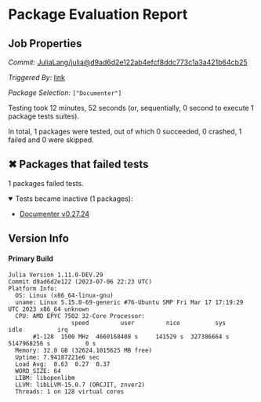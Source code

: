 # Package Evaluation Report

## Job Properties

*Commit:* [JuliaLang/julia@d9ad6d2e122ab4efcf8ddc773c1a3a421b64cb25](https://github.com/JuliaLang/julia/commit/d9ad6d2e122ab4efcf8ddc773c1a3a421b64cb25)

*Triggered By:* [link](https://github.com/JuliaLang/julia/commit/d9ad6d2e122ab4efcf8ddc773c1a3a421b64cb25#commitcomment-120936644)

*Package Selection:* `["Documenter"]`

Testing took 12 minutes, 52 seconds (or, sequentially, 0 second to execute 1 package tests suites).

In total, 1 packages were tested, out of which 0 succeeded, 0 crashed, 1 failed and 0 were skipped.


## ✖ Packages that failed tests

1 packages failed tests.

<details open><summary>Tests became inactive (1 packages):</summary>
<p>


- [Documenter v0.27.24](https://s3.amazonaws.com/julialang-reports/nanosoldier/pkgeval/by_hash/d9ad6d2/Documenter.primary.log)

</p>
</details>


## Version Info

#### Primary Build

```
Julia Version 1.11.0-DEV.29
Commit d9ad6d2e122 (2023-07-06 22:23 UTC)
Platform Info:
  OS: Linux (x86_64-linux-gnu)
  uname: Linux 5.15.0-69-generic #76-Ubuntu SMP Fri Mar 17 17:19:29 UTC 2023 x86_64 unknown
  CPU: AMD EPYC 7502 32-Core Processor: 
                  speed         user         nice          sys         idle          irq
       #1-128  1500 MHz  4660168408 s     141529 s  327386664 s  5147968256 s          0 s
  Memory: 32.0 GB (32624.1015625 MB free)
  Uptime: 7.94187221e6 sec
  Load Avg:  0.63  0.27  0.37
  WORD_SIZE: 64
  LIBM: libopenlibm
  LLVM: libLLVM-15.0.7 (ORCJIT, znver2)
  Threads: 1 on 128 virtual cores

```
<!-- Generated on 2023-07-07T09:17:42.164 -->
